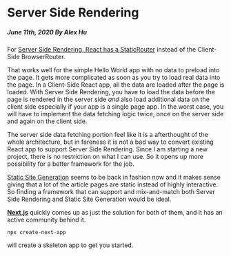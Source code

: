 # Server Side Rendering
##### June 11th, 2020 By Alex Hu

For [Server Side Rendering, React has a StaticRouter](https://alligator.io/react/react-router-ssr/)
instead of the Client-Side BrowserRouter.

That works well for the simple Hello World app with no data to preload into the page. It gets more complicated as
soon as you try to load real data into the page. In a Client-Side React app, all the data are loaded after the page is loaded.
With Server Side Rendering, you have to load the data before the page is rendered in the server side *and* also load
additional data on the client side especially if your app is a single page app. In the worst case, you will have to implement
the data fetching logic twice, once on the server side and again on the client side.

The server side data fetching portion feel like it is a afterthought of the whole architecture, but in fareness it is not
a bad way to convert existing React app to support Server Side Rendering. Since I am starting a new project, there is
no restriction on what I can use. So it opens up more possibility for a better framework for the job.

[Static Site Generation](https://dev.to/matfrana/server-side-rendering-vs-static-site-generation-17nf)
seems to be back in fashion now and it makes sense giving that a lot of the article pages are static
instead of highly interactive. So finding a framework that can support and mix-and-match both Server Side Rendering
and Static Site Generation would be ideal.

[**Next.js**](https://nextjs.org/) quickly comes up as just the solution for both of them, and it has an active community behind it.
```
npx create-next-app
```
will create a skeleton app to get you started.